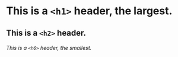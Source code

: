 # This is a `<h1>` header, the largest.
## This is a `<h2>` header.
###### This is a `<h6>` header, the smallest.
